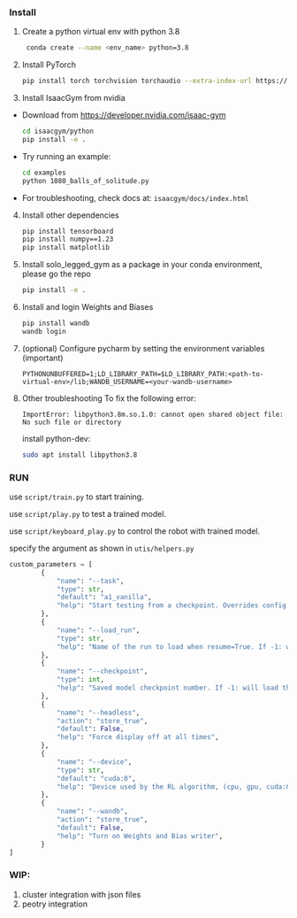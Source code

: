 ### Install

1. Create a python virtual env with python 3.8
   ```bash
    conda create --name <env_name> python=3.8
   ```
2. Install PyTorch 
   ```bash
   pip install torch torchvision torchaudio --extra-index-url https://download.pytorch.org/whl/cu116
   ```

3. Install IsaacGym from nvidia
- Download from https://developer.nvidia.com/isaac-gym
  ```bash
  cd isaacgym/python
  pip install -e .
  ```
  
- Try running an example:
  ```bash
  cd examples
  python 1080_balls_of_solitude.py
  ```
  
- For troubleshooting, check docs at: `isaacgym/docs/index.html`

4. Install other dependencies
    ```bash
   pip install tensorboard
   pip install numpy==1.23
   pip install matplotlib
    ```
   
5. Install solo_legged_gym as a package in your conda environment, please go the repo
    ```bash
   pip install -e .
    ```

6. Install and login Weights and Biases
   ```bash
   pip install wandb
   wandb login
   ```
   
7. (optional) Configure pycharm by setting the environment variables (important)
   ```
   PYTHONUNBUFFERED=1;LD_LIBRARY_PATH=$LD_LIBRARY_PATH:<path-to-virtual-env>/lib;WANDB_USERNAME=<your-wandb-username>
   ```

8. Other troubleshooting
    To fix the following error:
    ```
    ImportError: libpython3.8m.so.1.0: cannot open shared object file: No such file or directory
    ```
    install python-dev:
    ```bash
    sudo apt install libpython3.8
    ```

### RUN
use `script/train.py` to start training.

use `script/play.py` to test a trained model.

use `script/keyboard_play.py` to control the robot with trained model. 

specify the argument as shown in `utis/helpers.py`

```python
custom_parameters = [
        {
            "name": "--task",
            "type": str,
            "default": "a1_vanilla",
            "help": "Start testing from a checkpoint. Overrides config file if provided.",
        },
        {
            "name": "--load_run",
            "type": str,
            "help": "Name of the run to load when resume=True. If -1: will load the last run. Overrides config file if provided.",
        },
        {
            "name": "--checkpoint",
            "type": int,
            "help": "Saved model checkpoint number. If -1: will load the last checkpoint. Overrides config file if provided.",
        },
        {
            "name": "--headless",
            "action": "store_true",
            "default": False,
            "help": "Force display off at all times",
        },
        {
            "name": "--device",
            "type": str,
            "default": "cuda:0",
            "help": "Device used by the RL algorithm, (cpu, gpu, cuda:0, cuda:1 etc..)",
        },
        {
            "name": "--wandb",
            "action": "store_true",
            "default": False,
            "help": "Turn on Weights and Bias writer",
        }
]
```


### WIP:

1. cluster integration with json files
2. peotry integration
